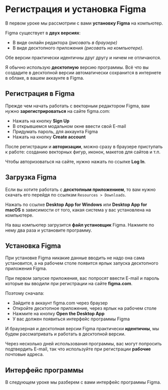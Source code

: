 # Регистрация и установка Figma
В первом уроке мы рассмотрим с вами **установку Figma** на компьютер.

Figma существует в **двух версиях**:

* В виде онлайн редактора *(рисовать в браузере)*
* В виде десктопного приложения *(рисовать на компьютере)*.

Обе версии практически идентичны друг другу и ничем не отличаются.

Я обычно использую **десктопную** версию программы. Всё что вы создадите в десктопной версии автоматически сохранится в интернете в облаке, в вашем аккаунте в Figma.

## Регистрация в Figma
Прежде чем начать работать с векторным редактором Figma, вам нужно **зарегистрироваться** на сайте figma.com:

* Нажать на кнопку **Sign Up**
* В открывшемся модальном окне ввести свой E-mail
* Придумать пароль, для аккаунта Figma
* Нажать на кнопку **Create account**

После регистрации и **авторизации**, можно сразу в браузере приступать к работе: созданию векторных фигур, иконок, макетов для сайтов и т.п.

Чтобы авторизоваться на сайте, нужно нажать по ссылке **Log In**.

## Загрузка Figma
Если вы хотите работать с **десктопным приложением**, то вам нужно скачать его перейдя по ссылкам `Resources > Downloads`.

Нажать по ссылке **Desktop App for Windows** или **Desktop App for macOS** в зависимости от того, какая система у вас установлена на компьютере.

На ваш компьютер загрузится **файл установщик** Figma. Нажмите по нему два раза и установите программу.

## Установка Figma
При установке Figma никакие данные вводить не надо она сама установится, а на рабочем столе появится ярлык запуска десктопного приложения Figma.

При первом запуске приложения, вас попросят ввести E-mail и пароль которые вы вводили при регистрации на сайте **figma.com**.

Поэтому сначала:

* Зайдите в аккаунт figma.com через браузер
* Откройте десктопное приложение, через ярлык на рабочем столе
* Нажмите на кнопку **Open the Desktop App**
* У вас должен появиться интерфейс программы Figma

И браузерная и десктопная версии Figma практически **идентичны**, мы будем рассматривать и работать в десктопной версии.

Через несколько дней использования программы, вас могут попросить подтвердить E-mail, так что используйте при регистрации **рабочие** почтовые адреса.

## Интерфейс программы
В следующем уроке мы разберем с вами интерфейс программы Figma.